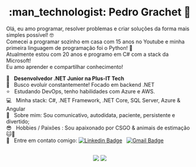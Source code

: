 <h1 align="center"> :man_technologist: Pedro Grachet 🚀</h1>
 
Olá, eu amo programar, resolver problemas e criar soluções da forma mais simples possível! 🤓
<br/> Comecei a programar sozinho em casa com 15 anos no Youtube e minha primeira linguagem de programação foi o Python! 🐍
<br/> Atualmente estou com 20 anos e programo em C# com a stack da Microsoft!
<br/> Eu amo aprender e compartilhar conhecimento!

 :rocket: &nbsp; **Desenvolvedor .NET Junior na Plus-IT Tech**
 <br/> :purple_heart: &nbsp; Busco evoluir constantemente! Focado em backend .NET
 <br/> :star: &nbsp; Estudando DevOps, tenho habilidades com Azure e AWS.
 <br/> :computer: &nbsp; Minha stack: C#, .NET Framework, .NET Core, SQL Server, Azure & Angular
 <br/> 💬 &nbsp; Sobre mim: Sou comunicativo, autodidata, paciente, persistente e divertido; 
 <br/> :sunglasses: &nbsp; Hobbies / Paixões : Sou apaixonado por CSGO & animais de estimação 🐱🐶
 <br/> :email: &nbsp; Entre em contato comigo: [![Linkedin Badge](https://img.shields.io/badge/-PedroGrachet-blue?style=flat-square&logo=Linkedin&logoColor=white&link=https://www.linkedin.com/in/pedrograchet/)](https://www.linkedin.com/in/pedrograchet/) 
&nbsp;
[![Gmail Badge](https://img.shields.io/badge/-pedro.grachet@gmail.com-c14438?style=flat-square&logo=Gmail&logoColor=white&link=mailto:pedro.grachet@gmail.com)](mailto:pedro.grachet@gmail.com)

<br/>

<div align="center">
  <img src="https://github-readme-stats.vercel.app/api?username=grachetp&show_icons=true&theme=midnight-purple"/>
  <img align="top"src="https://github-readme-stats.vercel.app/api/top-langs/?username=grachetp&layout=compact&hide=shell&theme=midnight-purple"/>
</div>


